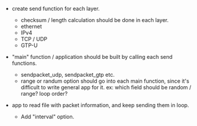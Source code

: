 * create send function for each layer.
    * checksum / length calculation should be done in each layer.
    * ethernet
    * IPv4
    * TCP / UDP
    * GTP-U

* "main" function / application should be built by calling each send functions.
    * sendpacket_udp, sendpacket_gtp etc.
    * range or randum option should go into each main function, since it's difficult to write general app for it. ex: which field should be random / range? loop order?

* app to read file with packet information, and keep sending them in loop.
    * Add "interval" option.
